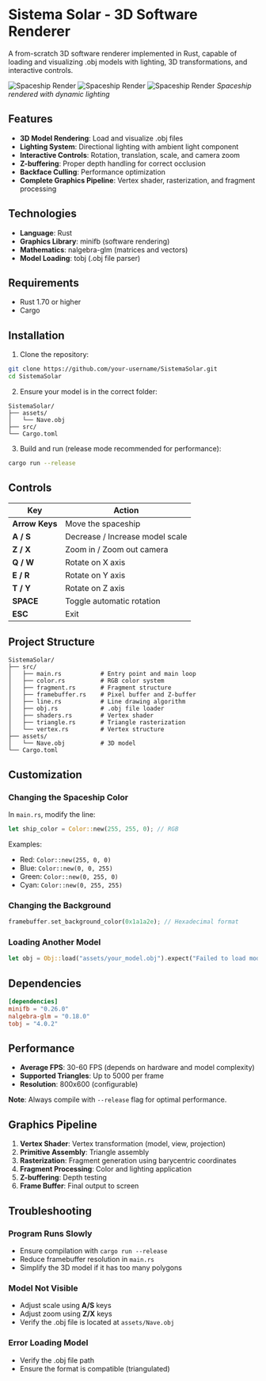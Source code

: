 # Sistema Solar - 3D Software Renderer

A from-scratch 3D software renderer implemented in Rust, capable of loading and visualizing .obj models with lighting, 3D transformations, and interactive controls.

![Spaceship Render](1.png)
![Spaceship Render](2.png)
![Spaceship Render](3.png)
*Spaceship rendered with dynamic lighting*

## Features

- **3D Model Rendering**: Load and visualize .obj files
- **Lighting System**: Directional lighting with ambient light component
- **Interactive Controls**: Rotation, translation, scale, and camera zoom
- **Z-buffering**: Proper depth handling for correct occlusion
- **Backface Culling**: Performance optimization
- **Complete Graphics Pipeline**: Vertex shader, rasterization, and fragment processing

## Technologies

- **Language**: Rust
- **Graphics Library**: minifb (software rendering)
- **Mathematics**: nalgebra-glm (matrices and vectors)
- **Model Loading**: tobj (.obj file parser)

## Requirements

- Rust 1.70 or higher
- Cargo

## Installation

1. Clone the repository:
```bash
git clone https://github.com/your-username/SistemaSolar.git
cd SistemaSolar
```

2. Ensure your model is in the correct folder:
```
SistemaSolar/
├── assets/
│   └── Nave.obj
├── src/
└── Cargo.toml
```

3. Build and run (release mode recommended for performance):
```bash
cargo run --release
```

## Controls

| Key | Action |
|-----|--------|
| **Arrow Keys** | Move the spaceship |
| **A / S** | Decrease / Increase model scale |
| **Z / X** | Zoom in / Zoom out camera |
| **Q / W** | Rotate on X axis |
| **E / R** | Rotate on Y axis |
| **T / Y** | Rotate on Z axis |
| **SPACE** | Toggle automatic rotation |
| **ESC** | Exit |

## Project Structure

```
SistemaSolar/
├── src/
│   ├── main.rs           # Entry point and main loop
│   ├── color.rs          # RGB color system
│   ├── fragment.rs       # Fragment structure
│   ├── framebuffer.rs    # Pixel buffer and Z-buffer
│   ├── line.rs           # Line drawing algorithm
│   ├── obj.rs            # .obj file loader
│   ├── shaders.rs        # Vertex shader
│   ├── triangle.rs       # Triangle rasterization
│   └── vertex.rs         # Vertex structure
├── assets/
│   └── Nave.obj          # 3D model
└── Cargo.toml
```

## Customization

### Changing the Spaceship Color

In `main.rs`, modify the line:
```rust
let ship_color = Color::new(255, 255, 0); // RGB
```

Examples:
- Red: `Color::new(255, 0, 0)`
- Blue: `Color::new(0, 0, 255)`
- Green: `Color::new(0, 255, 0)`
- Cyan: `Color::new(0, 255, 255)`

### Changing the Background

```rust
framebuffer.set_background_color(0x1a1a2e); // Hexadecimal format
```

### Loading Another Model

```rust
let obj = Obj::load("assets/your_model.obj").expect("Failed to load model");
```

## Dependencies

```toml
[dependencies]
minifb = "0.26.0"
nalgebra-glm = "0.18.0"
tobj = "4.0.2"
```

## Performance

- **Average FPS**: 30-60 FPS (depends on hardware and model complexity)
- **Supported Triangles**: Up to 5000 per frame
- **Resolution**: 800x600 (configurable)

**Note**: Always compile with `--release` flag for optimal performance.

## Graphics Pipeline

1. **Vertex Shader**: Vertex transformation (model, view, projection)
2. **Primitive Assembly**: Triangle assembly
3. **Rasterization**: Fragment generation using barycentric coordinates
4. **Fragment Processing**: Color and lighting application
5. **Z-buffering**: Depth testing
6. **Frame Buffer**: Final output to screen

## Troubleshooting

### Program Runs Slowly
- Ensure compilation with `cargo run --release`
- Reduce framebuffer resolution in `main.rs`
- Simplify the 3D model if it has too many polygons

### Model Not Visible
- Adjust scale using **A/S** keys
- Adjust zoom using **Z/X** keys
- Verify the .obj file is located at `assets/Nave.obj`

### Error Loading Model
- Verify the .obj file path
- Ensure the format is compatible (triangulated)
